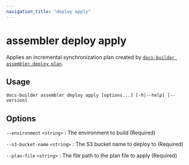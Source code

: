 ```yaml
---
navigation_title: "deploy apply"
---
```


# assembler deploy apply

Applies an incremental synchronization plan created by [`docs-builder assembler deploy plan`](./assembler-deploy-plan).

## Usage

```
docs-builder assembler deploy apply [options...] [-h|--help] [--version]
```

## Options

`--environment` `<string>`
:   The environment to build (Required)

`--s3-bucket-name` `<string>`
:   The S3 bucket name to deploy to (Required)

`--plan-file` `<string>`
:   The file path to the plan file to apply (Required)